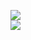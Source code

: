 [![](https://img.shields.io/badge/Made%20With-Github%20Spray-lightgrey.svg?style=for-the-badge&logo=github)](https://github.com/Annihil/github-spray#8740)  
[![](https://i.imgur.com/2DrTn0Z.gif)](https://github.com/Annihil/github-spray)